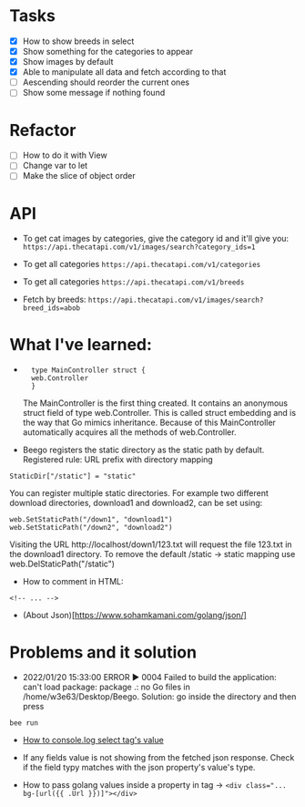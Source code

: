 # Tasks

- [x] How to show breeds in select
- [x] Show something for the categories to appear
- [x] Show images by default
- [x] Able to manipulate all data and fetch according to that
- [ ] Aescending should reorder the current ones
- [ ] Show some message if nothing found

# Refactor

- [ ] How to do it with View
- [ ] Change var to let
- [ ] Make the slice of object order

# API

- To get cat images by categories, give the category id and it'll give you:
  `https://api.thecatapi.com/v1/images/search?category_ids=1`

- To get all categories
  `https://api.thecatapi.com/v1/categories`

- To get all categories
  `https://api.thecatapi.com/v1/breeds`

- Fetch by breeds:
  `https://api.thecatapi.com/v1/images/search?breed_ids=abob`

    <!-- https://documenter.getpostman.com/view/4016432/RWToRJCq#ea81771b-b042-42d1-ab7f-c75deb6bb259 -->

    <!-- https://documenter.getpostman.com/view/4016432/RWToRJCq -->

# What I've learned:

- ```
    type MainController struct {
    web.Controller
    }
  ```

  The MainController is the first thing created. It contains an anonymous struct field of type web.Controller. This is called struct embedding and is the way that Go mimics inheritance. Because of this MainController automatically acquires all the methods of web.Controller.

- Beego registers the static directory as the static path by default. Registered rule: URL prefix with directory mapping

`StaticDir["/static"] = "static"`

You can register multiple static directories. For example two different download directories, download1 and download2, can be set using:

```
web.SetStaticPath("/down1", "download1")
web.SetStaticPath("/down2", "download2")
```

Visiting the URL http://localhost/down1/123.txt will request the file 123.txt in the download1 directory.
To remove the default /static -> static mapping use web.DelStaticPath("/static")

- How to comment in HTML:

```
<!-- ... -->
```

- (About Json)[https://www.sohamkamani.com/golang/json/]

# Problems and it solution

- 2022/01/20 15:33:00 ERROR ▶ 0004 Failed to build the application: can't load package: package .: no Go files in /home/w3e63/Desktop/Beego. Solution: go inside the directory and then press

```
bee run
```

- [How to console.log select tag's value](https://ricardometring.com/getting-the-value-of-a-select-in-javascript)

- If any fields value is not showing from the fetched json response. Check if the field typy matches with the json property's value's type.

- How to pass golang values inside a property in tag -> `<div class="... bg-[url({{ .Url }})]"></div>`

<!-- https://docs.thecatapi.com/ -->
<!-- https://docs.thecatapi.com/authentication -->

<!-- https://jsfiddle.net/adenF/njf4vts0/ -->
<!-- https://www.youtube.com/watch?v=aYk8XAKxhxU&list=PLujhHB_uAFJws6Vv5q1KDoaQ4YcpS9UOm&index=5 -->
<!-- https://www.youtube.com/watch?v=0ub6BwdBwIY -->
<!-- https://www.youtube.com/results?search_query=golang+ajax -->
<!-- https://www.youtube.com/watch?v=uMhpCDZAebE&list=PLSak_q1UXfPrba68q2afhFq4aBAPVSDbj -->
<!-- https://www.youtube.com/watch?v=F3tieL1lX1I -->
<!-- https://uploads-ssl.webflow.com/5e3de80322b300854230f11f/5e5bebb60e1706155d830222_bidroom-search-page-1280x960.jpeg -->
<!-- https://www.google.com/imgres?imgurl=http%3A%2F%2Fassets.uxbooth.com%2Fuploads%2F2017%2F05%2Fimage3.png&imgrefurl=https%3A%2F%2Fwww.uxbooth.com%2Farticles%2Fbest-practices-for-search%2F&tbnid=CILtm-2OFNMdRM&vet=12ahUKEwi40o_khML1AhUK-DgGHVICAt4QMygGegUIARDTAQ..i&docid=6CrS57Z9cO39XM&w=1999&h=730&itg=1&q=search%20bars%20web%20design&client=ubuntu&ved=2ahUKEwi40o_khML1AhUK-DgGHVICAt4QMygGegUIARDTAQ -->

<!-- https://www.youtube.com/watch?v=RQtgMCajbX8 -->

<!-- https://stackoverflow.com/questions/50128474/how-ajax-will-get-the-data-from-the-golang-code -->
